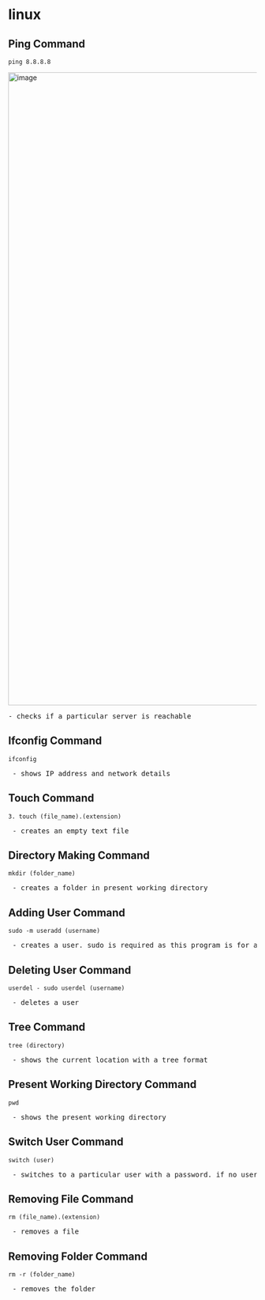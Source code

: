 # linux
## Ping Command
```
ping 8.8.8.8
```
<img width="1280" alt="image" src="https://github.com/user-attachments/assets/6f64ef2c-adf1-4629-989e-201dc8287995" />

<pre>
- checks if a particular server is reachable
</pre>

## Ifconfig Command
```
ifconfig 
```
<pre>
 - shows IP address and network details
</pre>

## Touch Command
```
3. touch (file_name).(extension)
```
<pre>
 - creates an empty text file
</pre>

##  Directory Making Command
```
mkdir (folder_name)
```
<pre>
 - creates a folder in present working directory
</pre>

## Adding User Command
```
sudo -m useradd (username)
```
<pre>
 - creates a user. sudo is required as this program is for administrators
</pre>

## Deleting User Command
```
userdel - sudo userdel (username)
```
<pre>
 - deletes a user
</pre>

## Tree Command
```
tree (directory)
```
<pre>
 - shows the current location with a tree format
</pre>

## Present Working Directory Command
```
pwd
```
<pre>
 - shows the present working directory
</pre>

## Switch User Command
```
switch (user)
```
<pre>
 - switches to a particular user with a password. if no username entered, it will enter be taken as admin if perms given
</pre>

## Removing File Command
```
rm (file_name).(extension)
```
<pre>
 - removes a file
</pre>

## Removing Folder Command
```
rm -r (folder_name)
```
<pre>
 - removes the folder
</pre>


